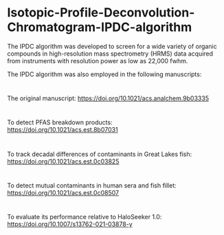 # Isotopic-Profile-Deconvolution-Chromatogram-IPDC-algorithm

The IPDC algorithm was developed to screen for a wide variety of organic compounds in high-resolution mass spectrometry (HRMS) data acquired from instruments with resolution power as low as 22,000 fwhm.

The IPDC algorithm was also employed in the following manuscripts:
#
The original manuscript: https://doi.org/10.1021/acs.analchem.9b03335
#
To detect PFAS breakdown products: https://doi.org/10.1021/acs.est.8b07031
#
To track decadal differences of contaminants in Great Lakes fish: https://doi.org/10.1021/acs.est.0c03825
#
To detect mutual contaminants in human sera and fish fillet: https://doi.org/10.1021/acs.est.0c08507
#
To evaluate its performance relative to HaloSeeker 1.0: https://doi.org/10.1007/s13762-021-03878-y
